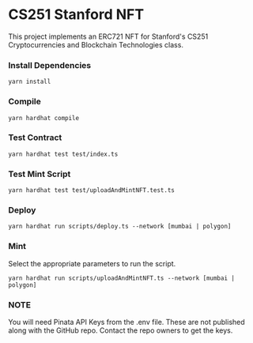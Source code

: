 # CS251 Stanford NFT

This project implements an ERC721 NFT for Stanford's CS251 Cryptocurrencies and Blockchain Technologies class.

### Install Dependencies

```shell
yarn install
```

### Compile

```shell
yarn hardhat compile
```

### Test Contract

```shell
yarn hardhat test test/index.ts
```

### Test Mint Script

```shell
yarn hardhat test test/uploadAndMintNFT.test.ts
```

### Deploy

```shell
yarn hardhat run scripts/deploy.ts --network [mumbai | polygon]
```

### Mint

Select the appropriate parameters to run the script.

```shell
yarn hardhat run scripts/uploadAndMintNFT.ts --network [mumbai | polygon]
```

### NOTE

You will need Pinata API Keys from the .env file. These are not published along with the GitHub repo. Contact the repo owners to get the keys.
